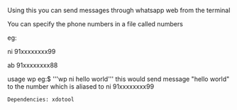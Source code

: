 Using this you can send messages through whatsapp web from the terminal

You can specify the phone numbers in a file called numbers

  eg:
  
ni 91xxxxxxxx99

ab 91xxxxxxxx88

usage wp <the name of the person> <the message>
  eg:$ '''wp ni hello world'''
    this would send message "hello world" to the number which is aliased to ni 91xxxxxxxx99    
    
    Dependencies: xdotool

